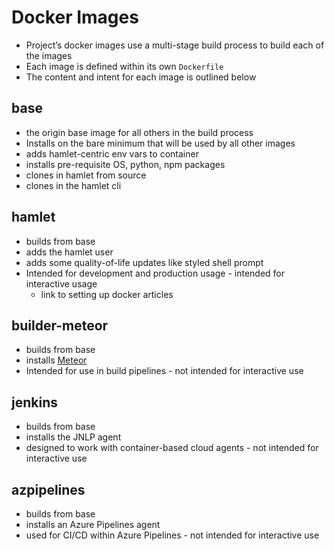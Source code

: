 # Docker Images

* Project’s docker images use a multi-stage build process to build each of the images
* Each image is defined within its own `Dockerfile`
* The content and intent for each image is outlined below

## base

* the origin base image for all others in the build process
* Installs on the bare minimum that will be used by all other images
* adds hamlet-centric env vars to container
* installs pre-requisite OS, python, npm packages
* clones in hamlet from source
* clones in the hamlet cli

## hamlet

* builds from base
* adds the hamlet user
* adds some quality-of-life updates like styled shell prompt
* Intended for development and production usage - intended for interactive usage
  * link to setting up docker articles

## builder-meteor

* builds from base
* installs [Meteor](https://www.meteor.com/)
* Intended for use in build pipelines - not intended for interactive use

## jenkins

* builds from base
* installs the JNLP agent
* designed to work with container-based cloud agents - not intended for interactive use

## azpipelines

* builds from base
* installs an Azure Pipelines agent
* used for CI/CD within Azure Pipelines - not intended for interactive use
